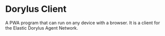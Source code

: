 # Dorylus Client

A PWA program that can run on any device with a browser. It is a client for the Elastic Dorylus Agent Network.


